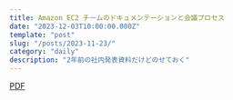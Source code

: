```yaml
---
title: Amazon EC2 チームのドキュメンテーションと会議プロセス
date: "2023-12-03T10:00:00.000Z"
template: "post"
slug: "/posts/2023-11-23/"
category: "daily"
description: "2年前の社内発表資料だけどのせておく"
---
```


[PDF](/media/20231203/ec2_12_03.pdf)